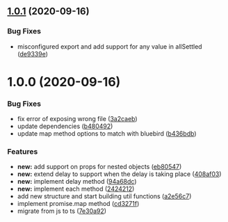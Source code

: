 ## [1.0.1](https://github.com/gkampitakis/promises-extension/compare/v1.0.0...v1.0.1) (2020-09-16)


### Bug Fixes

* misconfigured export and add support for any value in allSettled ([de9339e](https://github.com/gkampitakis/promises-extension/commit/de9339e02cf16c37a29d88ec78837fddd344744a))

# 1.0.0 (2020-09-16)


### Bug Fixes

* fix error of exposing wrong file ([3a2caeb](https://github.com/gkampitakis/promises-extension/commit/3a2caeb865eefbab91ef7c3314cde1325b0bf2d3))
* update dependencies ([b480492](https://github.com/gkampitakis/promises-extension/commit/b480492f7ebb5c6c289eb6d6dcbbe711a9dbd7e4))
* update map method options to match with bluebird ([b436bdb](https://github.com/gkampitakis/promises-extension/commit/b436bdb9d817a7311685e8a8ebcd3a4299b357fb))


### Features

* **new:** add support on props for nested objects ([eb80547](https://github.com/gkampitakis/promises-extension/commit/eb8054731ff7c5d58f6435678ebb02c12785e2dd))
* **new:** extend delay to support when the delay is taking place ([408af03](https://github.com/gkampitakis/promises-extension/commit/408af03c4103735f53e611ae6f13849d02bf279d))
* **new:** implement delay method ([94a68dc](https://github.com/gkampitakis/promises-extension/commit/94a68dc842f229379ee38c0e17101a7896e7e706))
* **new:** implement each method ([2424212](https://github.com/gkampitakis/promises-extension/commit/24242121613df9e255c7dbf4b1dd99ea551fb77b))
* add new structure and start building util functions ([a2e56c7](https://github.com/gkampitakis/promises-extension/commit/a2e56c759432798066fd72114afaf2897f73f852))
* implement promise.map method ([cd3271f](https://github.com/gkampitakis/promises-extension/commit/cd3271f69f81767b6aeaba8d9ae6e1a82411d8ab))
* migrate from js to ts ([7e30a92](https://github.com/gkampitakis/promises-extension/commit/7e30a92065273eed7fc00f217e52c686edec119c))
